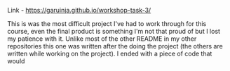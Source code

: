 Link - https://garuinja.github.io/workshop-task-3/

This is was the most difficult project I've had to work through for this course, even the final product is something I'm not that proud of but I lost my patience with it. Unlike most of the other README in my other repositories this one was written after the doing the project (the others are written while working on the project). I ended with a piece of code that would 
